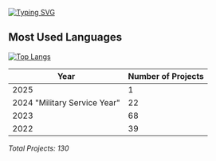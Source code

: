[![Typing SVG](https://readme-typing-svg.demolab.com?font=Fira+Code&weight=600&size=30&pause=1000&color=F7F7F7&width=435&lines=Welcome+Visitor+%F0%9F%91%8B)](https://git.io/typing-svg)


## Most Used Languages
[![Top Langs](https://github-readme-stats.vercel.app/api/top-langs/?username=mahmoudessam16&layout=compact&theme=radical)](https://github.com/anuraghazra/github-readme-stats)

| Year                               | Number of Projects  |
|------------------------------------|---------------------|
| 2025                               | 1                   |
| 2024 "Military Service Year"       | 22                  |
| 2023                               | 68                  |
| 2022                               | 39                  |

_Total Projects: 130_
<!---
mahmoudessam16/mahmoudessam16 is a ✨ special ✨ repository because its `README.md` (this file) appears on your GitHub profile.
You can click the Preview link to take a look at your changes.
--->
